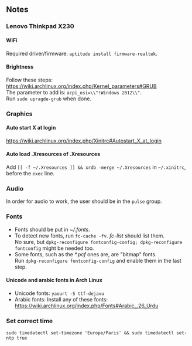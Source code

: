 ## Notes

### Lenovo Thinkpad X230
#### WiFi
Required driver/firmware: `aptitude install firmware-realtek`.

#### Brightness
Follow these steps: https://wiki.archlinux.org/index.php/Kernel_parameters#GRUB  
The parameter to add is: `acpi_osi=\\"!Windows 2012\\"`.  
Run `sudo upragde-grub` when done.

### Graphics
#### Auto start X at login
https://wiki.archlinux.org/index.php/Xinitrc#Autostart_X_at_login

#### Auto load .Xresources of .Xresources
Add `[[ -f ~/.Xresources ]] && xrdb -merge ~/.Xresources` in `~/.xinitrc`,
before the `exec` line.

### Audio
In order for audio to work, the user should be in the `pulse` group.

### Fonts
* Fonts should be put in *~/.fonts*.
* To detect new fonts, run `fc-cache -fv`. *fc-list* should list them.  
    No sure, but
    `dpkg-reconfigure fontconfig-config; dpkg-reconfigure fontconfig` might be
    needed too.
* Some fonts, such as the _*.pcf_ ones are, are "bitmap" fonts.  
    Run `dpkg-reconfigure fontconfig-config` and enable them in the last step.

#### Unicode and arabic fonts in Arch Linux
* Unicode fonts: `yaourt -S ttf-dejavu`  
* Arabic fonts: Install any of these fonts:
https://wiki.archlinux.org/index.php/Fonts#Arabic_.26_Urdu

### Set correct time
`sudo timedatectl set-timezone 'Europe/Paris' && sudo timedatectl set-ntp true`
